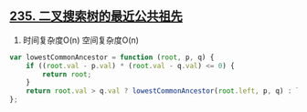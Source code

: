## [235. 二叉搜索树的最近公共祖先](https://leetcode-cn.com/problems/lowest-common-ancestor-of-a-binary-tree/)

1. 时间复杂度O(n) 空间复杂度O(n)
```js
var lowestCommonAncestor = function (root, p, q) {
  	if ((root.val - p.val) * (root.val - q.val) <= 0) {
        return root;
    }
    return root.val > q.val ? lowestCommonAncestor(root.left, p, q) : lowestCommonAncestor(root.right, p, q)
};
```
